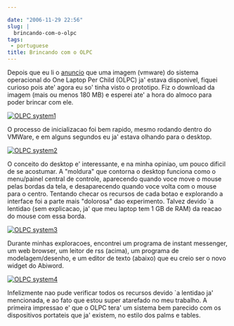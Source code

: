 ```yaml
---

date: "2006-11-29 22:56"
slug: |
  brincando-com-o-olpc
tags:
 - portuguese
title: Brincando com o OLPC
---
```


Depois que eu li o
[anuncio](http://geeksaresexy.blogspot.com/2006/11/how-to-get-one-laptop-per-child-image.html)
que uma imagem (vmware) do sistema operacional do One Laptop Per Child
(OLPC) ja' estava disponivel, fiquei curioso pois ate' agora eu so'
tinha visto o prototipo. Fiz o download da imagem (mais ou menos 180 MB)
e esperei ate' a hora do almoco para poder brincar com ele.

[![OLPC
system1](http://static.flickr.com/104/309721351_0013360a38.jpg)](http://www.flickr.com/photos/25563799@N00/309721351/)

O processo de inicializacao foi bem rapido, mesmo rodando dentro do
VMWare, e em alguns segundos eu ja' estava olhando para o desktop.

[![OLPC
system2](http://static.flickr.com/117/309721353_35df8778e7.jpg)](http://www.flickr.com/photos/25563799@N00/309721353/)

O conceito do desktop e' interessante, e na minha opiniao, um pouco
dificil de se acostumar. A "moldura" que contorna o desktop funciona
como o menu/painel central de controle, aparecendo quando voce move o
mouse pelas bordas da tela, e desaparecendo quando voce volta com o
mouse para o centro. Tentando checar os recursos de cada botao e
explorando a interface foi a parte mais "dolorosa" dao experimento.
Talvez devido \`a lentidao (sem explicacao, ja' que meu laptop tem 1 GB
de RAM) da reacao do mouse com essa borda.

[![OLPC
system3](http://static.flickr.com/104/309721355_0e200ab8b1.jpg)](http://www.flickr.com/photos/25563799@N00/309721355/)

Durante minhas exploracoes, encontrei um programa de instant messenger,
um web browser, um leitor de rss (acima), um programa de
modelagem/desenho, e um editor de texto (abaixo) que eu creio ser o novo
widget do Abiword.

[![OLPC
system4](http://static.flickr.com/100/309721354_8b9a6a80b2.jpg)](http://www.flickr.com/photos/25563799@N00/309721354/)

Infelizmente nao pude verificar todos os recursos devido \`a lentidao
ja' mencionada, e ao fato que estou super atarefado no meu trabalho. A
primeira impressao e' que o OLPC tera' um sistema bem parecido com os
dispositivos portateis que ja' existem, no estilo dos palms e tables.
